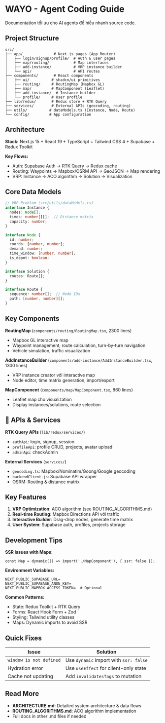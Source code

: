 # WAYO - Agent Coding Guide

Documentation tối ưu cho AI agents để hiểu nhanh source code.

## Project Structure

```
src/
├── app/              # Next.js pages (App Router)
│   ├── login/signup/profile/  # Auth & user pages
│   ├── map/routing/           # Map interfaces
│   ├── add-instance/          # VRP instance builder
│   └── api/                   # API routes
├── components/       # React components
│   ├── ui/          # shadcn/ui primitives
│   ├── routing/     # RoutingMap (Mapbox GL)
│   ├── map/         # MapComponent (Leaflet)
│   ├── add-instance/  # Instance builder
│   └── profile/     # User profile
├── lib/redux/       # Redux store + RTK Query
├── services/        # External APIs (geocoding, routing)
├── utils/          # dataModels.ts (Instance, Node, Route)
└── config/         # App configuration
```

## Architecture

**Stack:** Next.js 15 + React 19 + TypeScript + Tailwind CSS 4 + Supabase + Redux Toolkit

**Key Flows:**
- Auth: Supabase Auth → RTK Query → Redux cache
- Routing: Waypoints → Mapbox/OSRM API → GeoJSON → Map rendering
- VRP: Instance → ACO algorithm → Solution → Visualization

## Core Data Models

```typescript
// VRP Problem (src/utils/dataModels.ts)
interface Instance {
  nodes: Node[];
  times: number[][];  // Distance matrix
  capacity: number;
}

interface Node {
  id: number;
  coords: [number, number];
  demand: number;
  time_window: [number, number];
  is_depot: boolean;
}

interface Solution {
  routes: Route[];
}

interface Route {
  sequence: number[];  // Node IDs
  path: [number, number][];
}
```

## Key Components

**RoutingMap** (`components/routing/RoutingMap.tsx`, 2300 lines)
- Mapbox GL interactive map
- Waypoint management, route calculation, turn-by-turn navigation
- Vehicle simulation, traffic visualization

**AddInstanceBuilder** (`components/add-instance/AddInstanceBuilder.tsx`, 1300 lines)
- VRP instance creator với interactive map
- Node editor, time matrix generation, import/export

**MapComponent** (`components/map/MapComponent.tsx`, 860 lines)
- Leaflet map cho visualization
- Display instances/solutions, route selection

## 🔌 APIs & Services

**RTK Query APIs** (`lib/redux/services/`)
- `authApi`: login, signup, session
- `profileApi`: profile CRUD, projects, avatar upload
- `adminApi`: checkAdmin

**External Services** (`services/`)
- `geocoding.ts`: Mapbox/Nominatim/Goong/Google geocoding
- `backendClient.js`: Supabase API wrapper
- OSRM: Routing & distance matrix

## Key Features

1. **VRP Optimization**: ACO algorithm (see ROUTING_ALGORITHMS.md)
2. **Real-time Routing**: Mapbox Directions API với traffic
3. **Interactive Builder**: Drag-drop nodes, generate time matrix
4. **User System**: Supabase auth, profiles, projects storage

## Development Tips

**SSR Issues with Maps:**
```tsx
const Map = dynamic(() => import('./MapComponent'), { ssr: false });
```

**Environment Variables:**
```env
NEXT_PUBLIC_SUPABASE_URL=
NEXT_PUBLIC_SUPABASE_ANON_KEY=
NEXT_PUBLIC_MAPBOX_ACCESS_TOKEN=  # Optional
```

**Common Patterns:**
- State: Redux Toolkit + RTK Query
- Forms: React Hook Form + Zod
- Styling: Tailwind utility classes
- Maps: Dynamic imports to avoid SSR

## Quick Fixes

| Issue | Solution |
|-------|----------|
| `window is not defined` | Use `dynamic` import with `ssr: false` |
| Hydration error | Use `useEffect` for client-only state |
| Cache not updating | Add `invalidatesTags` to mutation |

## Read More

- **ARCHITECTURE.md**: Detailed system architecture & data flows
- **ROUTING_ALGORITHMS.md**: ACO algorithm implementation
- Full docs in other .md files if needed